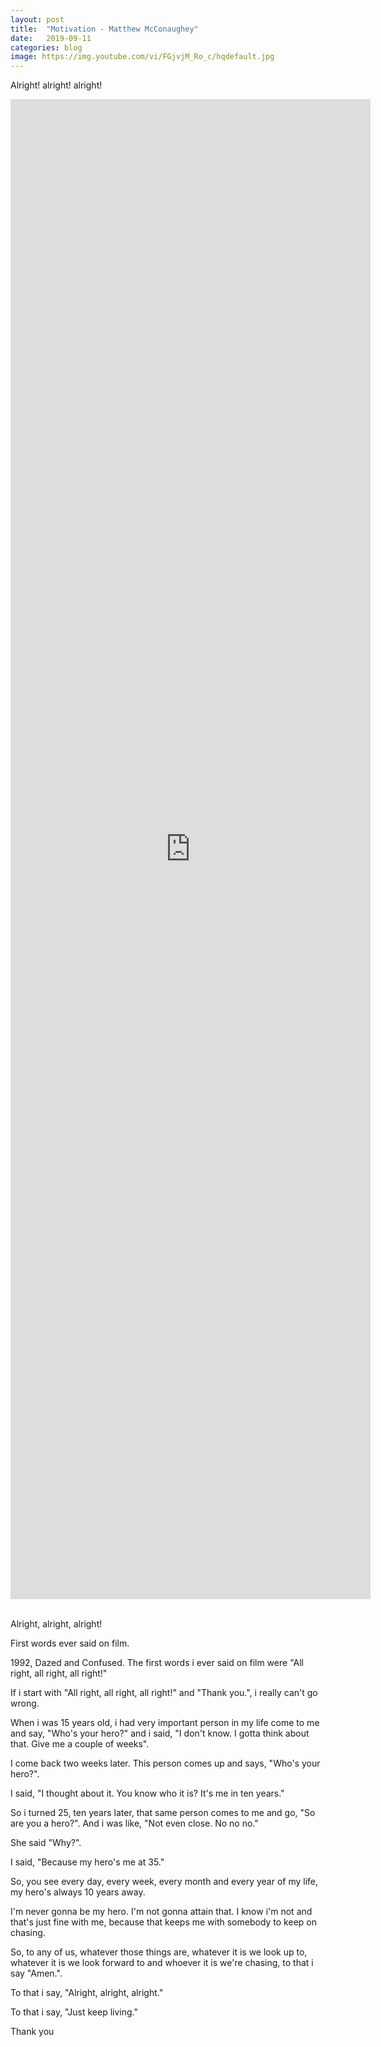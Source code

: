 ```yaml
---
layout: post
title:  "Motivation - Matthew McConaughey"
date:   2019-09-11
categories: blog
image: https://img.youtube.com/vi/FGjvjM_Ro_c/hqdefault.jpg
---
```

Alright! alright! alright!
<br>

<iframe style="width:60vw; height:60vh; display:block; margin:auto" src="https://www.youtube.com/embed/FGjvjM_Ro_c" frameborder="0" allow="accelerometer; autoplay; encrypted-media; gyroscope; picture-in-picture" allowfullscreen></iframe>
<br>

Alright, alright, alright!
<br>

First words ever said on film.
<br>

1992, Dazed and Confused. The first words i ever said on film were "All right, all right, all right!"
<br>

If i start with "All right, all right, all right!" and "Thank you.", i really can't go wrong.
<br>

When i was 15 years old, i had very important person in my life come to me and say, "Who's your hero?" and i said, "I don't know. I gotta think about that. Give me a couple of weeks".
<br>

I come back two weeks later. This person comes up and says, "Who's your hero?".
<br>

I said, "I thought about it. You know who it is? It's me in ten years."
<br>

So i turned 25, ten years later, that same person comes to me and go, "So are you a hero?". And i was like, "Not even close. No no no."
<br>

She said "Why?".
<br>

I said, "Because my hero's me at 35."
<br>

So, you see every day, every week, every month and every year of my life, my hero's always 10 years away.
<br>

I'm never gonna be my hero. I'm not gonna attain that. I know i'm not and that's just fine with me, because that keeps me with somebody to keep on chasing.
<br>

So, to any of us, whatever those things are, whatever it is we look up to, whatever it is we look forward to and whoever it is we're chasing, to that i say "Amen.".
<br>

To that i say, "Alright, alright, alright."
<br>

To that i say, "Just keep living."
<br>

Thank you
